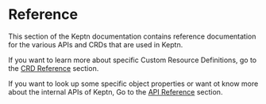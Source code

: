 # Reference

This section of the Keptn documentation contains reference documentation for the various APIs and CRDs that are used in Keptn.

If you want to learn more about specific Custom Resource Definitions, go to the [CRD Reference](./crd-reference) section.

If you want to look up some specific object properties or want ot know more about the internal APIs of Keptn,
Go to the [API Reference](./api-reference) section.
